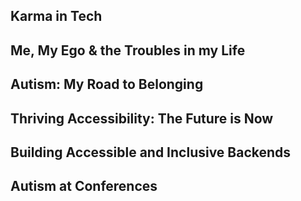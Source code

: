 ## Karma in Tech ##

## Me, My Ego & the Troubles in my Life ##

## Autism: My Road to Belonging ##

## Thriving Accessibility: The Future is Now ##

## Building Accessible and Inclusive Backends ##


## Autism at Conferences ##

